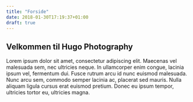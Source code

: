 ```yaml
---
title: "Forside"
date: 2018-01-30T17:19:37+01:00
draft: true
---
```


## Velkommen til Hugo Photography

Lorem ipsum dolor sit amet, consectetur adipiscing elit. Maecenas vel malesuada sem, nec ultricies neque. In ullamcorper enim congue, lacinia ipsum vel, fermentum dui. Fusce rutrum arcu id nunc euismod malesuada. Nunc arcu sem, commodo semper lacinia ac, placerat sed mauris. Nulla aliquam ligula cursus erat euismod pretium. Donec eu ipsum tempor, ultricies tortor eu, ultricies magna. 

